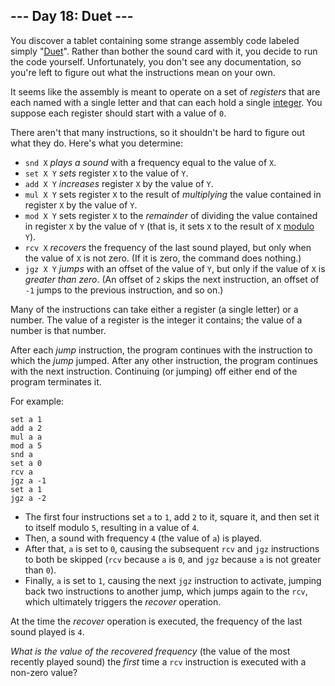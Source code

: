 ## --- Day 18: Duet ---

You discover a tablet containing some strange assembly code labeled simply "[Duet](https://en.wikipedia.org/wiki/Duet)". Rather than bother the sound card with it, you decide to run the code yourself. Unfortunately, you don't see any documentation, so you're left to figure out what the instructions mean on your own.


It seems like the assembly is meant to operate on a set of *registers* that are each named with a single letter and that can each hold a single [integer](https://en.wikipedia.org/wiki/Integer). You suppose each register should start with a value of `0`.


There aren't that many instructions, so it shouldn't be hard to figure out what they do. Here's what you determine:


* `snd X` *plays a sound* with a frequency equal to the value of `X`.
* `set X Y` *sets* register `X` to the value of `Y`.
* `add X Y` *increases* register `X` by the value of `Y`.
* `mul X Y` sets register `X` to the result of *multiplying* the value contained in register `X` by the value of `Y`.
* `mod X Y` sets register `X` to the *remainder* of dividing the value contained in register `X` by the value of `Y` (that is, it sets `X` to the result of `X` [modulo](https://en.wikipedia.org/wiki/Modulo_operation) `Y`).
* `rcv X` *recovers* the frequency of the last sound played, but only when the value of `X` is not zero. (If it is zero, the command does nothing.)
* `jgz X Y` *jumps* with an offset of the value of `Y`, but only if the value of `X` is *greater than zero*. (An offset of `2` skips the next instruction, an offset of `-1` jumps to the previous instruction, and so on.)


Many of the instructions can take either a register (a single letter) or a number. The value of a register is the integer it contains; the value of a number is that number.


After each *jump* instruction, the program continues with the instruction to which the *jump* jumped. After any other instruction, the program continues with the next instruction. Continuing (or jumping) off either end of the program terminates it.


For example:



```
set a 1
add a 2
mul a a
mod a 5
snd a
set a 0
rcv a
jgz a -1
set a 1
jgz a -2

```

* The first four instructions set `a` to `1`, add `2` to it, square it, and then set it to itself modulo `5`, resulting in a value of `4`.
* Then, a sound with frequency `4` (the value of `a`) is played.
* After that, `a` is set to `0`, causing the subsequent `rcv` and `jgz` instructions to both be skipped (`rcv` because `a` is `0`, and `jgz` because `a` is not greater than `0`).
* Finally, `a` is set to `1`, causing the next `jgz` instruction to activate, jumping back two instructions to another jump, which jumps again to the `rcv`, which ultimately triggers the *recover* operation.


At the time the *recover* operation is executed, the frequency of the last sound played is `4`.


*What is the value of the recovered frequency* (the value of the most recently played sound) the *first* time a `rcv` instruction is executed with a non-zero value?


